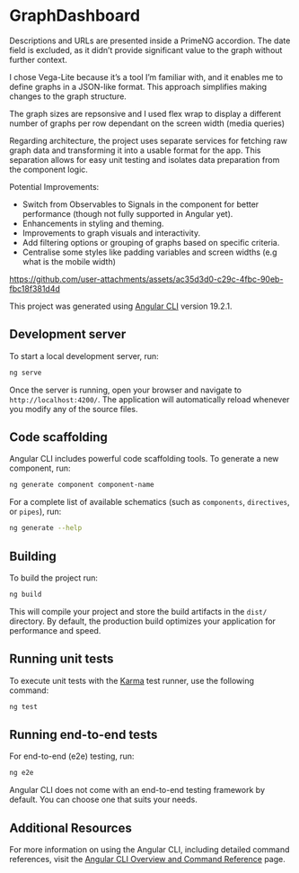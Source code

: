 # GraphDashboard

Descriptions and URLs are presented inside a PrimeNG accordion. The date field is excluded, as it didn’t provide significant value to the graph without further context.

I chose Vega-Lite because it’s a tool I’m familiar with, and it enables me to define graphs in a JSON-like format. This approach simplifies making changes to the graph structure.

The graph sizes are repsonsive and I used flex wrap to display a different number of graphs per row dependant on the screen width (media queries)

Regarding architecture, the project uses separate services for fetching raw graph data and transforming it into a usable format for the app. This separation allows for easy unit testing and isolates data preparation from the component logic.

Potential Improvements:
- Switch from Observables to Signals in the component for better performance (though not fully supported in Angular yet).
- Enhancements in styling and theming.
- Improvements to graph visuals and interactivity.
- Add filtering options or grouping of graphs based on specific criteria.
- Centralise some styles like padding variables and screen widths (e.g what is the mobile width)




https://github.com/user-attachments/assets/ac35d3d0-c29c-4fbc-90eb-fbc18f381d4d



This project was generated using [Angular CLI](https://github.com/angular/angular-cli) version 19.2.1.

## Development server

To start a local development server, run:

```bash
ng serve
```

Once the server is running, open your browser and navigate to `http://localhost:4200/`. The application will automatically reload whenever you modify any of the source files.

## Code scaffolding

Angular CLI includes powerful code scaffolding tools. To generate a new component, run:

```bash
ng generate component component-name
```

For a complete list of available schematics (such as `components`, `directives`, or `pipes`), run:

```bash
ng generate --help
```

## Building

To build the project run:

```bash
ng build
```

This will compile your project and store the build artifacts in the `dist/` directory. By default, the production build optimizes your application for performance and speed.

## Running unit tests

To execute unit tests with the [Karma](https://karma-runner.github.io) test runner, use the following command:

```bash
ng test
```

## Running end-to-end tests

For end-to-end (e2e) testing, run:

```bash
ng e2e
```

Angular CLI does not come with an end-to-end testing framework by default. You can choose one that suits your needs.

## Additional Resources

For more information on using the Angular CLI, including detailed command references, visit the [Angular CLI Overview and Command Reference](https://angular.dev/tools/cli) page.
